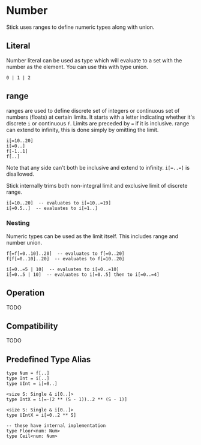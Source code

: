 # Number

Stick uses ranges to define numeric types along with union.

## Literal

Number literal can be used as type which will evaluate to a set with the number as the element. You can use this with type union.

```stick
0 | 1 | 2
```

## range

ranges are used to define discrete set of integers or continuous set of numbers (floats) at certain limits. It starts with a letter indicating whether it's discrete `i` or continuous `f`. Limits are preceded by `=` if it is inclusive. range can extend to infinity, this is done simply by omitting the limit.

```stick
i[=10..20]
i[=0..]
f[-1..1]
f[..]
```

Note that any side can't both be inclusive and extend to infinity. `i[=..=]` is disallowed.

Stick internally trims both non-integral limit and exclusive limit of discrete range.

```stick
i[=10..20]  -- evaluates to i[=10..=19]
i[=0.5..]  -- evaluates to i[=1..]
```

### Nesting

Numeric types can be used as the limit itself. This includes range and number union.

```stick
f[=f[=0..10]..20]  -- evaluates to f[=0..20]
f[f[=0..10]..20]  -- evaluates to f[=10..20]

i[=0..=5 | 10]  -- evaluates to i[=0..=10]
i[=0..5 | 10]  -- evaluates to i[=0..5] then to i[=0..=4]
```

## Operation

TODO

## Compatibility

TODO

## Predefined Type Alias

```stick
type Num = f[..]
type Int = i[..]
type UInt = i[=0..]

<size S: Single & i[0..]>
type IntX = i[=-(2 ** (S - 1))..2 ** (S - 1)]

<size S: Single & i[0..]>
type UIntX = i[=0..2 ** S]

-- these have internal implementation
type Floor<num: Num>
type Ceil<num: Num>
```
